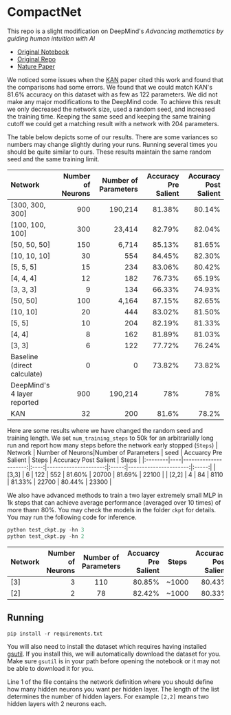 # CompactNet
This repo is a slight modification on DeepMind's _Advancing mathematics by
guiding human intuition with AI_
- [Original Notebook](https://colab.research.google.com/github/deepmind/mathematics_conjectures/blob/main/knot_theory.ipynb)
- [Original Repo](https://github.com/google-deepmind/mathematics_conjectures)
- [Nature Paper](https://www.nature.com/articles/s41586-021-04086-x)

We noticed some issues when the [KAN](https://arxiv.org/abs/2404.19756) paper 
cited this work and found that the comparisons had some errors.
We found that we could match KAN's 81.6% accuracy on this dataset with as few as
122 parameters.
We did not make any major modifications to the DeepMind code.
To achieve this result we only decreased the network size, used a random seed,
and increased the training time.
Keeping the same seed and keeping the same training cutoff we could get a
matching result with a network with 204 parameters.

The table below depicts some of our results.
There are some variances so numbers may change slightly during your runs.
Running several times you should be quite similar to ours.
These results maintain the same random seed and the same training limit.

| Network | Number of Neurons| Number of Parameters | Accuracy Pre Salient | Accuracy Post Salient |
|:--------|---------------------:|---------------------:|----------------------:|-----------------------:|
| [300, 300, 300] | 900 | 190,214 | 81.38% | 80.14% |
| [100, 100, 100] | 300 | 23,414 | 82.79% | 82.04% |
| [50, 50, 50] | 150 | 6,714 | 85.13% | 81.65% |
| [10, 10, 10] | 30 | 554 | 84.45% | 82.30% |
| [5, 5, 5] | 15 | 234 | 83.06% | 80.42% |
| [4, 4, 4] | 12 | 182 | 76.73% | 65.19% |
| [3, 3, 3] | 9 | 134 | 66.33% | 74.93% |
| [50, 50] | 100 | 4,164 | 87.15% | 82.65% |
| [10, 10] | 20 | 444 | 83.02% | 81.50% |
| [5, 5] | 10 | 204 | 82.19% | 81.33% |
| [4, 4] | 8 | 162 | 81.89% | 81.03% |
| [3, 3] | 6 | 122 | 77.72% | 76.24% |
| Baseline (direct calculate) | 0 | 0 | 73.82% | 73.82% |
| DeepMind's 4 layer reported | 900 | 190,214 | 78% | 78% |
| KAN | 32 | 200 | 81.6% | 78.2% |

Here are some results where we have changed the random seed and training length. 
We set `num_training_steps` to 50k for an arbitrarially long run and report how many steps before the network early stopped (`Steps`)
| Network | Number of Neurons|Number of Parameters | seed | Accuarcy Pre Salient | Steps | Accuracy Post Salient | Steps |
|:--------|----|---------------------:|:----:|---------------------:|:-----:|----------------------:|:-----:|
| [3,3] | 6 | 122 | 552 | 81.60% | 20700 | 81.69% | 22100 |
| [2,2] | 4 | 84 | 8110 | 81.33%  | 22700 | 80.44% | 23300 |

We also have advanced methods to train a two layer extremely small MLP in 1k steps that can achieve average performance (averaged over 10 times) of more thann 80%. You may check the models in the folder `ckpt` for details. You may run the following code for inference.
```python
python test_ckpt.py -hn 3
python test_ckpt.py -hn 2
```

| Network | Number of Neurons|Number of Parameters | Accuarcy Pre Salient | Steps | Accuracy Post Salient | Steps |
|:--------|---------------------:|:----:|---------------------:|:-----:|----------------------:|:-----:|
| [3] | 3 | 110 | 80.85% | ~1000 | 80.43% | ~1000 |
| [2] | 2 | 78  | 82.42% | ~1000 | 80.33% | ~1000 |


## Running
```
pip install -r requirements.txt
```
You will also need to install the dataset which requires having installed 
[gsutil](https://cloud.google.com/storage/docs/gsutil_install).
If you install this, we will automatically download the dataset for you.
Make sure `gsutil` is in your path before opening the notebook or it may not be
able to download it for you.

Line 1 of the file contains the network definition where you should define how
many hidden neurons you want per hidden layer.
The length of the list determines the number of hidden layers.
For example `[2,2]` means two hidden layers with 2 neurons each.
